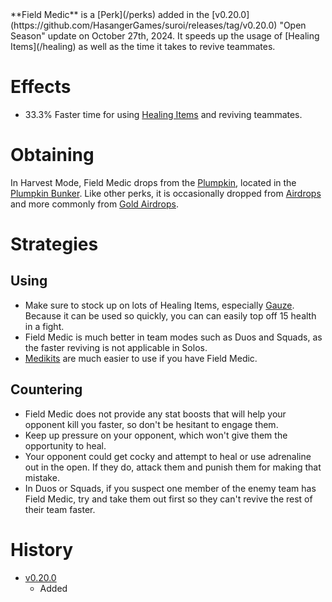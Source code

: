 <Event />
**Field Medic** is a [Perk](/perks) added in the [v0.20.0](https://github.com/HasangerGames/suroi/releases/tag/v0.20.0) "Open Season" update on October 27th, 2024. It speeds up the usage of [Healing Items](/healing) as well as the time it takes to revive teammates.

# Effects
- 33.3% Faster time for using [Healing Items](/healing) and reviving teammates.

# Obtaining
In Harvest Mode, Field Medic drops from the [Plumpkin](/obstacles/plumpkin), located in the [Plumpkin Bunker](/buildings/plumpkin_bunker_meta). Like other perks, it is occasionally dropped from [Airdrops](/obstacles/airdrops) and more commonly from [Gold Airdrops](/obstacles/gold_airdrop_crate).

# Strategies
## Using
- Make sure to stock up on lots of Healing Items, especially [Gauze](/healing/gauze). Because it can be used so quickly, you can can easily top off 15 health in a fight.
- Field Medic is much better in team modes such as Duos and Squads, as the faster reviving is not applicable in Solos.
- [Medikits](/healing/medikit) are much easier to use if you have Field Medic.

## Countering
- Field Medic does not provide any stat boosts that will help your opponent kill you faster, so don't be hesitant to engage them.
- Keep up pressure on your opponent, which won't give them the opportunity to heal.
- Your opponent could get cocky and attempt to heal or use adrenaline out in the open. If they do, attack them and punish them for making that mistake.
- In Duos or Squads, if you suspect one member of the enemy team has Field Medic, try and take them out first so they can't revive the rest of their team faster.

# History
- [v0.20.0](https://github.com/HasangerGames/suroi/releases/tag/v0.20.0)
  - Added
